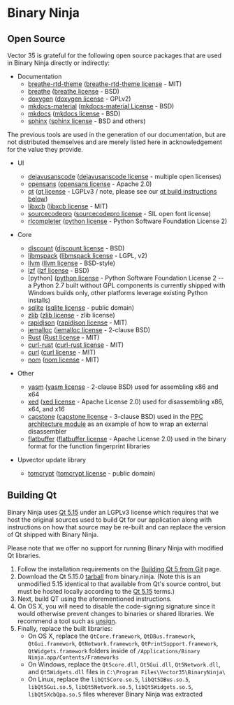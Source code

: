 # Binary Ninja

## Open Source

Vector 35 is grateful for the following open source packages that are used in Binary Ninja directly or indirectly:

* Documentation
    - [breathe-rtd-theme] ([breathe-rtd-theme license] - MIT)
    - [breathe] ([breathe license] - BSD)
    - [doxygen] ([doxygen license] - GPLv2)
    - [mkdocs-material] ([mkdocs-material License] - BSD)
    - [mkdocs] ([mkdocs license] - BSD)
    - [sphinx] ([sphinx license] - BSD and others)

The previous tools are used in the generation of our documentation, but are not distributed themselves and are merely listed here in acknowledgement for the value they provide.

* UI
    - [dejavusanscode] ([dejavusanscode license] - multiple open licenses)
    - [opensans] ([opensans license] - Apache 2.0)
    - [qt] ([qt license] - LGPLv3 / note, please see our [qt build instructions below](open-source.md#building-qt))
    - [libxcb] ([libxcb license] - MIT)
    - [sourcecodepro] ([sourcecodepro license] - SIL open font license)
    - [rlcompleter] ([python license] - Python Software Foundation License 2)

* Core
    - [discount] ([discount license] - BSD)
    - [libmspack] ([libmspack license] - LGPL, v2)
    - [llvm] ([llvm license] - BSD-style)
    - [lzf] ([lzf license] - BSD)
    - [python] ([python license] - Python Software Foundation License 2 -- a Python 2.7 built without GPL components is currently shipped with Windows builds only, other platforms leverage existing Python installs)
    - [sqlite] ([sqlite license] - public domain)
    - [zlib] ([zlib license] - zlib license)
    - [rapidjson] ([rapidjson license] - MIT)
    - [jemalloc] ([jemalloc license] - 2-clause BSD)
    - [Rust] ([Rust license] - MIT)
    - [curl-rust] ([curl-rust license] - MIT)
    - [curl] ([curl license] - MIT)
    - [nom] ([nom license] - MIT)

* Other
    - [yasm] ([yasm license] - 2-clause BSD) used for assembling x86 and x64
    - [xed] ([xed license] - Apache License 2.0) used for disassembling x86, x64, and x16
    - [capstone] ([capstone license] - 3-clause BSD) used in the [PPC architecture module] as an example of how to wrap an external disassembler
    - [flatbuffer] ([flatbuffer license] - Apache License 2.0) used in the binary format for the function fingerprint libraries

* Upvector update library
    - [tomcrypt] ([tomcrypt license] - public domain)


## Building Qt

Binary Ninja uses [Qt 5.15] under an LGPLv3 license which requires that we host the original sources used to build Qt for our application along with instructions on how that source may be re-built and can replace the version of Qt shipped with Binary Ninja.

Please note that we offer no support for running Binary Ninja with modified Qt libraries.

1. Follow the installation requirements on the [Building Qt 5 from Git] page.
2. Download the Qt 5.15.0 [tarball] from binary.ninja. (Note this is an unmodified 5.15 identical to that available from Qt's source control, but must be hosted locally according to the [Qt 5.15] terms.)
3. Next, build QT using the aforementioned instructions.
4. On OS X, you will need to disable the code-signing signature since it would otherwise prevent changes to binaries or shared libraries.  We recommend a tool such as [unsign].
5. Finally, replace the built libraries:
     - On OS X, replace the `QtCore.framework`, `QtDBus.framework`, `QtGui.framework`, `QtNetwork.framework`, `QtPrintSupport.framework`, `QtWidgets.framework` folders inside of `/Applications/Binary Ninja.app/Contents/Frameworks`
     - On Windows, replace the `Qt5core.dll`, `Qt5Gui.dll`, `Qt5Network.dll`, and `Qt5Widgets.dll` files in `C:\Program Files\Vector35\BinaryNinja\`
     - On Linux, replace the `libQt5Core.so.5`, `libQt5DBus.so.5`, `libQt5Gui.so.5`, `libQt5Network.so.5`, `libQt5Widgets.so.5`, `libQt5XcbQpa.so.5` files wherever Binary Ninja was extracted

[Building Qt 5 from Git]: https://wiki.qt.io/Building-Qt-5-from-Git
[Qt 5.15]: https://www.qt.io/qt-licensing-terms/
[capstone]: https://github.com/aquynh/capstone
[capstone license]: https://github.com/aquynh/capstone/blob/master/LICENSE.TXT
[breathe license]: https://github.com/michaeljones/breathe/blob/master/LICENSE
[breathe-rtd-theme license]: https://github.com/snide/sphinx_rtd_theme/blob/master/LICENSE
[breathe-rtd-theme]: https://github.com/snide/sphinx_rtd_theme/
[breathe]: https://github.com/michaeljones/breathe
[dejavusanscode license]: https://github.com/SSNikolaevich/DejaVuSansCode/blob/master/LICENSE
[dejavusanscode]: https://github.com/SSNikolaevich/DejaVuSansCode
[discount license]: http://www.pell.portland.or.us/~orc/Code/discount/COPYRIGHT.html
[discount]: http://www.pell.portland.or.us/~orc/Code/discount/
[doxygen license]: https://github.com/doxygen/doxygen/blob/master/LICENSE
[doxygen]: http://www.stack.nl/~dimitri/doxygen/
[flatbuffer]: https://github.com/google/flatbuffers
[flatbuffer license]: https://github.com/google/flatbuffers/blob/master/LICENSE.txt
[libmspack]: https://www.cabextract.org.uk/libmspack/
[libmspack license]: https://www.cabextract.org.uk/libmspack/#license
[llvm]: http://llvm.org/releases/3.8.1/
[llvm license]: http://llvm.org/releases/3.8.1/LICENSE.TXT
[lzf license]: http://oldhome.schmorp.de/marc/liblzf.html
[lzf]: http://oldhome.schmorp.de/marc/liblzf.html
[mkdocs license]: https://github.com/mkdocs/mkdocs/blob/master/LICENSE
[mkdocs-material license]: https://github.com/squidfunk/mkdocs-material/blob/master/LICENSE
[mkdocs-material]: https://github.com/squidfunk/mkdocs-material
[mkdocs]: http://www.mkdocs.org/
[opensans license]: http://www.apache.org/licenses/LICENSE-2.0.html
[opensans]: https://www.google.com/fonts/specimen/Open+Sans
[PPC architecture module]: https://github.com/Vector35/ppc-capstone
[python license]: https://github.com/python/cpython/blob/master/LICENSE
[qt license]: https://www.qt.io/qt-licensing-terms/
[qt]: https://www.qt.io/download/
[rapidjson]: http://rapidjson.org/
[rapidjson license]: https://github.com/Tencent/rapidjson/blob/master/license.txt
[rlcompleter]: https://github.com/python/cpython/blob/master/Lib/rlcompleter.py
[sourcecodepro license]:  https://github.com/adobe-fonts/source-code-pro/blob/master/LICENSE.md
[sourcecodepro]: https://github.com/adobe-fonts/source-code-pro
[sphinx license]: https://github.com/sphinx-doc/sphinx/blob/master/LICENSE
[sphinx]: http://www.sphinx-doc.org/en/stable/index.html
[sqlite license]: https://www.sqlite.org/copyright.html
[sqlite]: https://www.sqlite.org/index.html
[tarball]: https://binary.ninja/qt5.15.0.tar.xz
[tomcrypt license]: https://github.com/libtom/libtomcrypt/blob/develop/LICENSE
[tomcrypt]:  https://github.com/libtom/libtomcrypt
[unsign]: https://github.com/steakknife/unsign
[yasm license]: https://github.com/yasm/yasm/blob/master/BSD.txt
[yasm]: http://yasm.tortall.net/
[xed]: http://www.github.com/intelxed/xed/
[xed license]: http://www.github.com/intelxed/xed/blob/master/LICENSE
[zlib license]: http://www.zlib.net/zlib_license.html
[zlib]: http://www.zlib.net/
[jemalloc]: https://github.com/jemalloc/jemalloc
[jemalloc license]: https://github.com/jemalloc/jemalloc/blob/master/COPYING
[libxcb]: https://gitlab.freedesktop.org/xorg/lib/libxcb
[libxcb license]: https://gitlab.freedesktop.org/xorg/lib/libxcb/-/blob/master/COPYING
[Rust license]: https://github.com/rust-lang/rust/blob/master/LICENSE-MIT
[Rust]: https://www.rust-lang.org/
[curl-rust license]: https://github.com/alexcrichton/curl-rust/blob/master/LICENSE
[curl-rust]: https://github.com/alexcrichton/curl-rust
[curl license]: https://github.com/curl/curl/blob/master/COPYING
[curl]: https://github.com/curl/curl
[nom license]: https://github.com/Geal/nom/blob/master/LICENSE
[nom]: https://github.com/Geal/nom